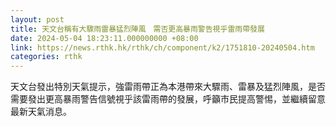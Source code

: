 ```yaml
---
layout: post
title: 天文台稱有大驟雨雷暴猛烈陣風　需否更高暴雨警告視乎雷雨帶發展
date: 2024-05-04 18:23:11.000000000 +08:00
link: https://news.rthk.hk/rthk/ch/component/k2/1751810-20240504.htm
categories: rthk
---
```


天文台發出特別天氣提示，強雷雨帶正為本港帶來大驟雨、雷暴及猛烈陣風，是否需要發出更高暴雨警告信號視乎該雷雨帶的發展，呼籲市民提高警惕，並繼續留意最新天氣消息。
